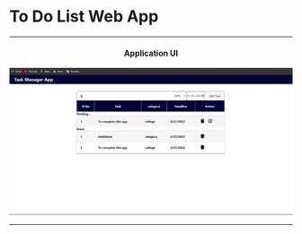 # To Do List Web App


*****

<div align="center">
<h4>Application UI</h4>
</div>

<img src="https://github.com/tusharkumarr/Reactassessment/blob/main/todoapp-master/Result.jpeg" alt="alt text"/> 

***** 


